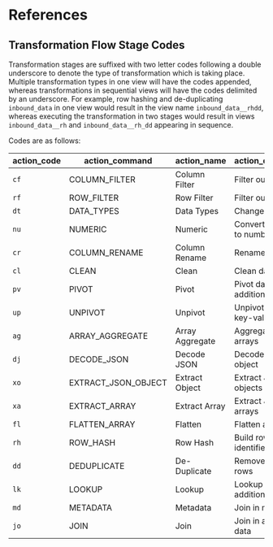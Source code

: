 # References

## Transformation Flow Stage Codes
Transformation stages are suffixed with two letter codes following a double underscore to denote the type of transformation which is taking place.  Multiple transformation types in one view will have the codes appended, whereas transformations in sequential views will have the codes delimited by an underscore.  For example, row hashing and de-duplicating `inbound_data` in one view would result in the view name `inbound_data__rhdd`, whereas executing the transformation in two stages would result in views `inbound_data__rh` and `inbound_data__rh_dd` appearing in sequence.

Codes are as follows:

action_code | action_command | action_name | action_description
--- | --- | --- | ---
`cf` | COLUMN_FILTER |  Column Filter | Filter out columns
`rf` | ROW_FILTER |  Row Filter | Filter out rows
`dt` | DATA_TYPES |  Data Types | Change data types
`nu` | NUMERIC |  Numeric | Convert columns to number types
`cr` | COLUMN_RENAME |  Column Rename | Rename columns
`cl` | CLEAN |  Clean | Clean data
`pv` | PIVOT |  Pivot | Pivot data into additional columns
`up` | UNPIVOT |  Unpivot | Unpivot data into key-value pairs
`ag` | ARRAY_AGGREGATE |  Array Aggregate | Aggregate into arrays
`dj` | DECODE_JSON |  Decode JSON | Decode JSON object
`xo` | EXTRACT_JSON_OBJECT |  Extract Object | Extract JSON objects
`xa` | EXTRACT_ARRAY|  Extract Array | Extract JSON arrays
`fl` | FLATTEN_ARRAY |  Flatten | Flatten arrays
`rh` | ROW_HASH |  Row Hash | Build row hash identifier
`dd` | DEDUPLICATE |  De-Duplicate | Remove duplicate rows
`lk` | LOOKUP |  Lookup | Lookup data from additional source
`md` | METADATA |  Metadata | Join in metadata
`jo` | JOIN |  Join | Join in additional data

